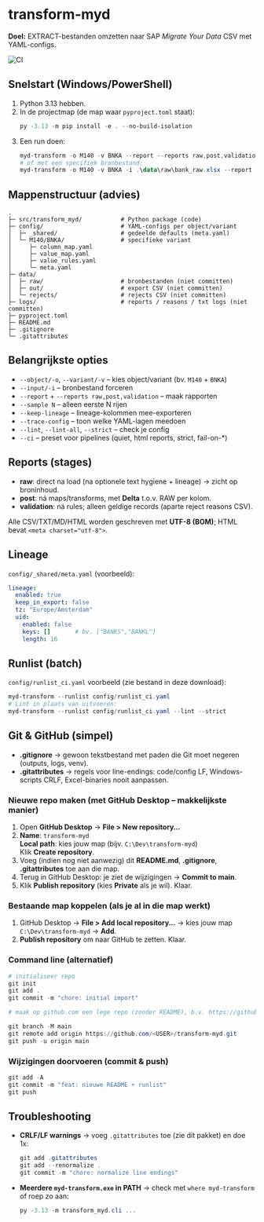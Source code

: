 # transform-myd
**Doel:** EXTRACT-bestanden omzetten naar SAP *Migrate Your Data* CSV met YAML-configs.

![CI](https://github.com/viggomeesters/transform-myd/actions/workflows/ci.yml/badge.svg)

## Snelstart (Windows/PowerShell)
1) Python 3.13 hebben.
2) In de projectmap (de map waar `pyproject.toml` staat):
   ```powershell
   py -3.13 -m pip install -e . --no-build-isolation
   ```
3) Een run doen:
   ```powershell
   myd-transform -o M140 -v BNKA --report --reports raw,post,validation --no-txt-log
   # of met een specifiek bronbestand:
   myd-transform -o M140 -v BNKA -i .\data\raw\bank_raw.xlsx --report --reports raw,post,validation
   ```

## Mappenstructuur (advies)
```
.
├─ src/transform_myd/           # Python package (code)
├─ config/                      # YAML-configs per object/variant
│  ├─ _shared/                  # gedeelde defaults (meta.yaml)
│  └─ M140/BNKA/                # specifieke variant
│     ├─ column_map.yaml
│     ├─ value_map.yaml
│     ├─ value_rules.yaml
│     └─ meta.yaml
├─ data/
│  ├─ raw/                      # bronbestanden (niet committen)
│  ├─ out/                      # export CSV (niet committen)
│  └─ rejects/                  # rejects CSV (niet committen)
├─ logs/                        # reports / reasons / txt logs (niet committen)
├─ pyproject.toml
├─ README.md
├─ .gitignore
└─ .gitattributes
```

## Belangrijkste opties
- `--object/-o`, `--variant/-v` – kies object/variant (bv. `M140` + `BNKA`)
- `--input/-i` – bronbestand forceren
- `--report` + `--reports raw,post,validation` – maak rapporten
- `--sample N` – alleen eerste N rijen
- `--keep-lineage` – lineage-kolommen mee-exporteren
- `--trace-config` – toon welke YAML-lagen meedoen
- `--lint`, `--lint-all`, `--strict` – check je config
- `--ci` – preset voor pipelines (quiet, html reports, strict, fail-on-*)

## Reports (stages)
- **raw**: direct na load (na optionele text hygiene + lineage) → zicht op broninhoud.
- **post**: ná maps/transforms, met **Delta** t.o.v. RAW per kolom.
- **validation**: ná rules; alleen geldige records (aparte reject reasons CSV).

Alle CSV/TXT/MD/HTML worden geschreven met **UTF-8 (BOM)**; HTML bevat `<meta charset="utf-8">`.

## Lineage
`config/_shared/meta.yaml` (voorbeeld):
```yaml
lineage:
  enabled: true
  keep_in_export: false
  tz: "Europe/Amsterdam"
  uid:
    enabled: false
    keys: []       # bv. ["BANKS","BANKL"]
    length: 16
```

## Runlist (batch)
`config/runlist_ci.yaml` voorbeeld (zie bestand in deze download):
```powershell
myd-transform --runlist config/runlist_ci.yaml
# Lint in plaats van uitvoeren:
myd-transform --runlist config/runlist_ci.yaml --lint --strict
```

## Git & GitHub (simpel)
- **.gitignore** → gewoon tekstbestand met paden die Git moet negeren (outputs, logs, venv).
- **.gitattributes** → regels voor line-endings: code/config LF, Windows-scripts CRLF, Excel-binaries nooit aanpassen.

### Nieuwe repo maken (met GitHub Desktop – makkelijkste manier)
1. Open **GitHub Desktop** → **File > New repository…**
2. **Name**: `transform-myd`  
   **Local path**: kies jouw map (bijv. `C:\Dev\transform-myd`)  
   Klik **Create repository**.
3. Voeg (indien nog niet aanwezig) dit **README.md**, **.gitignore**, **.gitattributes** toe aan die map.
4. Terug in GitHub Desktop: je ziet de wijzigingen → **Commit to main**.
5. Klik **Publish repository** (kies **Private** als je wil). Klaar.

### Bestaande map koppelen (als je al in die map werkt)
1. GitHub Desktop → **File > Add local repository…** → kies jouw map `C:\Dev\transform-myd` → **Add**.
2. **Publish repository** om naar GitHub te zetten. Klaar.

### Command line (alternatief)
```powershell
# initialiseer repo
git init
git add .
git commit -m "chore: initial import"

# maak op github.com een lege repo (zonder README), b.v. https://github.com/<USER>/transform-myd

git branch -M main
git remote add origin https://github.com/<USER>/transform-myd.git
git push -u origin main
```

### Wijzigingen doorvoeren (commit & push)
```powershell
git add -A
git commit -m "feat: nieuwe README + runlist"
git push
```

## Troubleshooting
- **CRLF/LF warnings** → voeg `.gitattributes` toe (zie dit pakket) en doe 1x:
  ```powershell
  git add .gitattributes
  git add --renormalize .
  git commit -m "chore: normalize line endings"
  ```
- **Meerdere `myd-transform.exe` in PATH** → check met `where myd-transform` of roep zo aan:
  ```powershell
  py -3.13 -m transform_myd.cli ...
  ```
